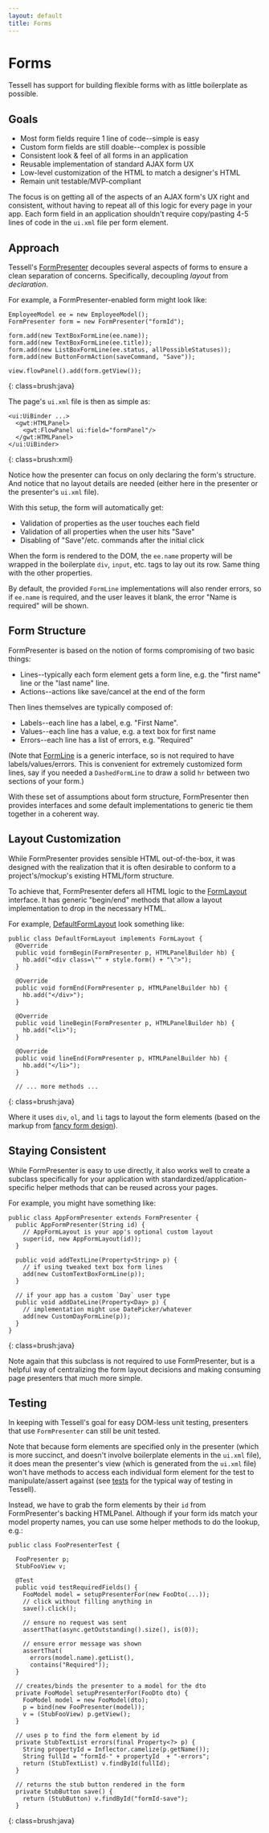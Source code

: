 ```yaml
---
layout: default
title: Forms
---
```


Forms
=====

Tessell has support for building flexible forms with as little boilerplate as possible.

Goals
-----

* Most form fields require 1 line of code--simple is easy
* Custom form fields are still doable--complex is possible
* Consistent look & feel of all forms in an application
* Reusable implementation of standard AJAX form UX
* Low-level customization of the HTML to match a designer's HTML
* Remain unit testable/MVP-compliant

The focus is on getting all of the aspects of an AJAX form's UX right and consistent, without having to repeat all of this logic for every page in your app. Each form field in an application shouldn't require copy/pasting 4-5 lines of code in the `ui.xml` file per form element.

Approach
--------

Tessell's [FormPresenter][FormPresenter] decouples several aspects of forms to ensure a clean separation of concerns. Specifically, decoupling *layout* from *declaration*.

For example, a FormPresenter-enabled form might look like:

    EmployeeModel ee = new EmployeeModel();
    FormPresenter form = new FormPresenter("formId");

    form.add(new TextBoxFormLine(ee.name));
    form.add(new TextBoxFormLine(ee.title));
    form.add(new ListBoxFormLine(ee.status, allPossibleStatuses));
    form.add(new ButtonFormAction(saveCommand, "Save"));

    view.flowPanel().add(form.getView());
{: class=brush:java}

The page's `ui.xml` file is then as simple as:

    <ui:UiBinder ...>
      <gwt:HTMLPanel>
        <gwt:FlowPanel ui:field="formPanel"/>
      </gwt:HTMLPanel>
    </ui:UiBinder>
{: class=brush:xml}

Notice how the presenter can focus on only declaring the form's structure. And notice that no layout details are needed (either here in the presenter or the presenter's `ui.xml` file).

With this setup, the form will automatically get:

* Validation of properties as the user touches each field
* Validation of all properties when the user hits "Save"
* Disabling of "Save"/etc. commands after the initial click

When the form is rendered to the DOM, the `ee.name` property will be wrapped in the boilerplate `div`, `input`, etc. tags to lay out its row. Same thing with the other properties.

By default, the provided `FormLine` implementations will also render errors, so if `ee.name` is required, and the user leaves it blank, the error "Name is required" will be shown.

Form Structure
--------------

FormPresenter is based on the notion of forms compromising of two basic things:

* Lines--typically each form element gets a form line, e.g. the "first name" line or the "last name" line.
* Actions--actions like save/cancel at the end of the form

Then lines themselves are typically composed of:

* Labels--each line has a label, e.g. "First Name".
* Values--each line has a value, e.g. a text box for first name
* Errors--each line has a list of errors, e.g. "Required"

(Note that [FormLine][FormLine] is a generic interface, so is not required to have labels/values/errors. This is convenient for extremely customized form lines, say if you needed a `DashedFormLine` to draw a solid `hr` between two sections of your form.)

With these set of assumptions about form structure, FormPresenter then provides interfaces and some default implementations to generic tie them together in a coherent way.

Layout Customization
--------------------

While FormPresenter provides sensible HTML out-of-the-box, it was designed with the realization that it is often desirable to conform to a project's/mockup's existing HTML/form structure.

To achieve that, FormPresenter defers all HTML logic to the [FormLayout][FormLayout] interface. It has generic "begin/end" methods that allow a layout implementation to drop in the necessary HTML.

For example, [DefaultFormLayout][DefaultFormLayout] look something like:

    public class DefaultFormLayout implements FormLayout {
      @Override
      public void formBegin(FormPresenter p, HTMLPanelBuilder hb) {
        hb.add("<div class=\"" + style.form() + "\">");
      }

      @Override
      public void formEnd(FormPresenter p, HTMLPanelBuilder hb) {
        hb.add("</div>");
      }

      @Override
      public void lineBegin(FormPresenter p, HTMLPanelBuilder hb) {
        hb.add("<li>");
      }

      @Override
      public void lineEnd(FormPresenter p, HTMLPanelBuilder hb) {
        hb.add("</li>");
      }

      // ... more methods ...
{: class=brush:java}

Where it uses `div`, `ol`, and `li` tags to layout the form elements (based on the markup from [fancy form design](http://articles.sitepoint.com/print/fancy-form-design-css)).

Staying Consistent
------------------

While FormPresenter is easy to use directly, it also works well to create a subclass specifically for your application with standardized/application-specific helper methods that can be reused across your pages.

For example, you might have something like:

    public class AppFormPresenter extends FormPresenter {
      public AppFormPresenter(String id) {
        // AppFormLayout is your app's optional custom layout
        super(id, new AppFormLayout(id));
      }

      public void addTextLine(Property<String> p) {
        // if using tweaked text box form lines
        add(new CustomTextBoxFormLine(p));
      }

      // if your app has a custom `Day` user type
      public void addDateLine(Property<Day> p) {
        // implementation might use DatePicker/whatever
        add(new CustomDayFormLine(p));
      }
    }
{: class=brush:java}

Note again that this subclass is not required to use FormPresenter, but is a helpful way of centralizing the form layout decisions and making consuming page presenters that much more simple.

Testing
-------

In keeping with Tessell's goal for easy DOM-less unit testing, presenters that use `FormPresenter` can still be unit tested.

Note that because form elements are specified only in the presenter (which is more succinct, and doesn't involve boilerplate elements in the `ui.xml` file), it does mean the presenter's view (which is generated from the `ui.xml` file) won't have methods to access each individual form element for the test to manipulate/assert against (see [tests](tests.html) for the typical way of testing in Tessell).

Instead, we have to grab the form elements by their `id` from FormPresenter's backing HTMLPanel. Although if your form ids match your model property names, you can use some helper methods to do the lookup, e.g.:

    public class FooPresenterTest {

      FooPresenter p;
      StubFooView v;

      @Test
      public void testRequiredFields() {
        FooModel model = setupPresenterFor(new FooDto(...));
        // click without filling anything in
        save().click();

        // ensure no request was sent
        assertThat(async.getOutstanding().size(), is(0));

        // ensure error message was shown
        assertThat(
          errors(model.name).getList(),
          contains("Required"));
      }

      // creates/binds the presenter to a model for the dto
      private FooModel setupPresenterFor(FooDto dto) {
        FooModel model = new FooModel(dto);
        p = bind(new FooPresenter(model));
        v = (StubFooView) p.getView();
      }

      // uses p to find the form element by id
      private StubTextList errors(final Property<?> p) {
        String propertyId = Inflector.camelize(p.getName());
        String fullId = "formId-" + propertyId  + "-errors";
        return (StubTextList) v.findById(fullId);
      }

      // returns the stub button rendered in the form
      private StubButton save() {
        return (StubButton) v.findById("formId-save");
      }
{: class=brush:java}




[FormPresenter]: https://github.com/stephenh/tessell/blob/master/user/src/main/java/org/tessell/widgets/form/FormPresenter.java

[FormLayout]: https://github.com/stephenh/tessell/blob/master/user/src/main/java/org/tessell/widgets/form/FormLayout.java

[DefaultFormLayout]: https://github.com/stephenh/tessell/blob/master/user/src/main/java/org/tessell/widgets/form/DefaultFormLayout.java

[FormLine]: https://github.com/stephenh/tessell/blob/master/user/src/main/java/org/tessell/widgets/form/lines/FormLine.java

